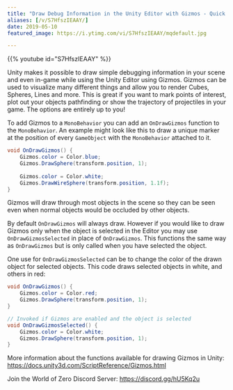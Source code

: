 ```yaml
---
title: "Draw Debug Information in the Unity Editor with Gizmos - Quick Tip"
aliases: [/v/S7HfszIEAAY/]
date: 2019-05-10
featured_image: https://i.ytimg.com/vi/S7HfszIEAAY/mqdefault.jpg

---
```


{{% youtube id="S7HfszIEAAY" %}}

Unity makes it possible to draw simple debugging information in your scene and even in-game while using the Unity Editor using Gizmos. Gizmos can be used to visualize many different things and allow you to render Cubes, Spheres, Lines and more. This is great if you want to mark points of interest, plot out your objects pathfinding or show the trajectory of projectiles in your game. The options are entirely up to you!

To add Gizmos to a `MonoBehavior` you can add an `OnDrawGizmos` function to the `MonoBehavior`. An example might look like this to draw a unique marker at the position of every `GameObject` with the `MonoBehavior` attached to it.

```csharp
void OnDrawGizmos() {
    Gizmos.color = Color.blue;
    Gizmos.DrawSphere(transform.position, 1);
    
    Gizmos.color = Color.white;
    Gizmos.DrawWireSphere(transform.position, 1.1f);
}
```

Gizmos will draw through most objects in the scene so they can be seen even when normal objects would be occluded by other objects.

By default `OnDrawGizmos` will always draw. However if you would like to draw Gizmos only when the object is selected in the Editor you may use `OnDrawGizmosSelected` in place of `OnDrawGizmos`. This functions the same way as `OnDrawGizmos` but is only called when you have selected the object.

One use for `OnDrawGizmosSelected` can be to change the color of the drawn object for selected objects. This code draws selected objects in white, and others in red:

```csharp
void OnDrawGizmos() {
    Gizmos.color = Color.red;
    Gizmos.DrawSphere(transform.position, 1);
}

// Invoked if Gizmos are enabled and the object is selected
void OnDrawGizmosSelected() {
    Gizmos.color = Color.white;
    Gizmos.DrawSphere(transform.position, 1);
}
```

More information about the functions available for drawing Gizmos in Unity: https://docs.unity3d.com/ScriptReference/Gizmos.html

Join the World of Zero Discord Server: https://discord.gg/hU5Kq2u